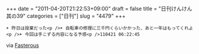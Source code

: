 +++
date = "2011-04-20T21:22:53+09:00"
draft = false
title = "日刊けんけん 其の39"
categories = ["日刊"]
slug = "4479"
+++


    ➤ 昨日は授業だった<p />➤ 自転車の修理に三千円くらいかかった、あと一年はもってくれよ<p />➤ 今回は手こずる内容になる予感<p />110421 06:22:45

<div class="posterous_quote_citation">via <a href="http://www.lastday.jp/2011/02/28/fasterous">Fasterous</a></div>
  
